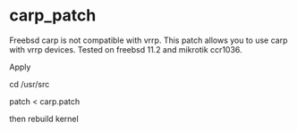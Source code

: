 # carp_patch
Freebsd carp is not compatible with vrrp. This patch allows you to use carp with vrrp devices. Tested on freebsd 11.2 and mikrotik ccr1036.

Apply

cd /usr/src

patch < carp.patch

then rebuild kernel
